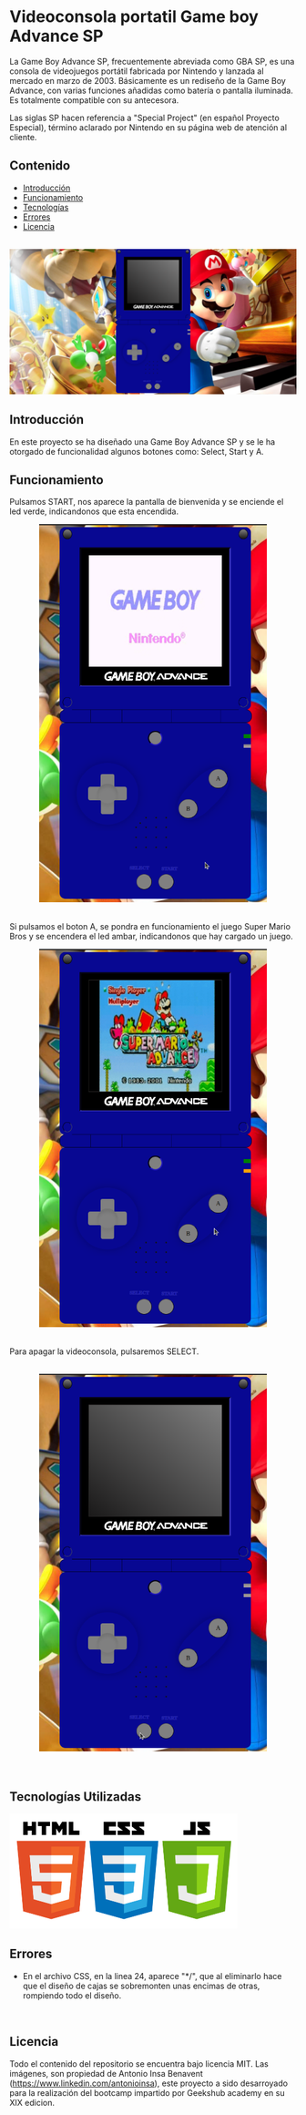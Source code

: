 # Videoconsola  portatil Game boy Advance SP

La Game Boy Advance SP, frecuentemente abreviada como GBA SP, es una consola de videojuegos portátil fabricada por Nintendo y lanzada al mercado en marzo de 2003. Básicamente es un rediseño de la Game Boy Advance, con varias funciones añadidas como batería o pantalla iluminada. Es totalmente compatible con su antecesora.

Las siglas SP hacen referencia a "Special Project"​ (en español Proyecto Especial), término aclarado por Nintendo en su página web de atención al cliente. 
<br>

## Contenido

- [Introducción](#introducción)
- [Funcionamiento](#funcionamiento)
- [Tecnologías](#tecnologías-utilizadas)
- [Errores](#errores)
- [Licencia](#licencia)
<br>


<img src="./img/vistageneral.png" alt="vista web">


## Introducción

En este proyecto se ha diseñado una Game Boy Advance SP y se le ha otorgado de funcionalidad algunos botones como: Select, Start y A.

## Funcionamiento

Pulsamos START, nos aparece la pantalla de bienvenida y se enciende el led verde, indicandonos que esta encendida.
<div align="center">
<img src="./img/start.png" alt="boton start" width=400>
</div>
<br>

Si pulsamos el boton A, se pondra en funcionamiento el juego Super Mario Bros y se encendera el led ambar, indicandonos que hay  cargado un juego.
<div align="center">

<img src="./img/juego.png" alt="boton start" width=400>
</div>
<br>

Para apagar la videoconsola, pulsaremos SELECT.

<br>
<div align="center">

<img src="./img/apagada.png" alt="boton start" width=400>
</div>
<br>
<br>

## Tecnologías Utilizadas

<img src="./img/lenguajes.png" alt="lenguajes" width="400"/>
 
<br>

## Errores

- En el archivo CSS, en la linea 24, aparece "*/", que al eliminarlo hace que el diseño de cajas se sobremonten unas encimas de otras, rompiendo todo el diseño.
<br>

## Licencia

Todo el contenido del repositorio se encuentra bajo licencia MIT. Las imágenes, son propiedad de Antonio Insa Benavent (https://www.linkedin.com/antonioinsa), este proyecto a sido desarroyado para la realización del bootcamp impartido por Geekshub academy en su XIX edicion.
